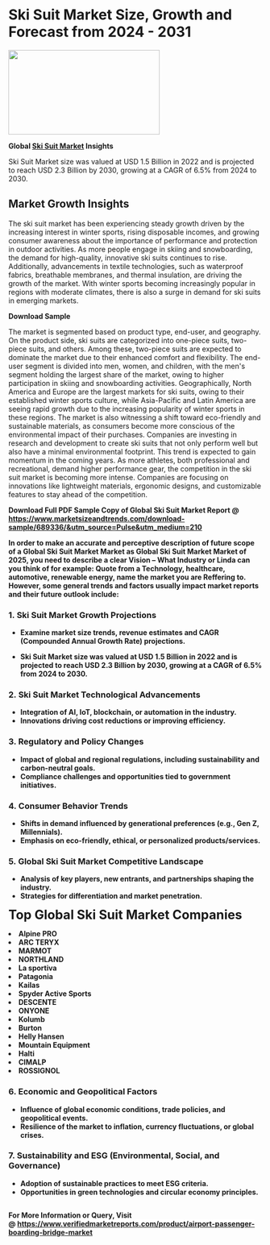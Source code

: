 <H1>Ski Suit Market Size, Growth and Forecast from 2024 - 2031</H1><img class="aligncenter size-medium wp-image-584254" src="https://thirdeyenews.in/wp-content/uploads/2024/09/Global-Market-Research-300x168.jpeg" alt="" width="300" height="168" /><p><strong>Global&nbsp;<a href="https://www.marketsizeandtrends.com/download-sample/689336/&amp;utm_source=Pulse&amp;utm_medium=210">Ski Suit Market</a> Insights</strong></p><p>Ski Suit Market size was valued at USD 1.5 Billion in 2022 and is projected to reach USD 2.3 Billion by 2030, growing at a CAGR of 6.5% from 2024 to 2030.</p><p><h2>Market Growth Insights</h2> <p>The ski suit market has been experiencing steady growth driven by the increasing interest in winter sports, rising disposable incomes, and growing consumer awareness about the importance of performance and protection in outdoor activities. As more people engage in skiing and snowboarding, the demand for high-quality, innovative ski suits continues to rise. Additionally, advancements in textile technologies, such as waterproof fabrics, breathable membranes, and thermal insulation, are driving the growth of the market. With winter sports becoming increasingly popular in regions with moderate climates, there is also a surge in demand for ski suits in emerging markets.</p> <p><strong>Download Sample</strong></p> <p>The market is segmented based on product type, end-user, and geography. On the product side, ski suits are categorized into one-piece suits, two-piece suits, and others. Among these, two-piece suits are expected to dominate the market due to their enhanced comfort and flexibility. The end-user segment is divided into men, women, and children, with the men's segment holding the largest share of the market, owing to higher participation in skiing and snowboarding activities. Geographically, North America and Europe are the largest markets for ski suits, owing to their established winter sports culture, while Asia-Pacific and Latin America are seeing rapid growth due to the increasing popularity of winter sports in these regions. The market is also witnessing a shift toward eco-friendly and sustainable materials, as consumers become more conscious of the environmental impact of their purchases. Companies are investing in research and development to create ski suits that not only perform well but also have a minimal environmental footprint. This trend is expected to gain momentum in the coming years. As more athletes, both professional and recreational, demand higher performance gear, the competition in the ski suit market is becoming more intense. Companies are focusing on innovations like lightweight materials, ergonomic designs, and customizable features to stay ahead of the competition. <p><strong></p><p><span class=""><strong>Download Full PDF Sample Copy of Global Ski Suit Market Report</strong> @ <a href="https://www.marketsizeandtrends.com/download-sample/689336/&amp;utm_source=Pulse&amp;utm_medium=210" target="_blank">https://www.marketsizeandtrends.com/download-sample/689336/&amp;utm_source=Pulse&amp;utm_medium=210</a></span></p><p>In order to make an accurate and perceptive description of future scope of a Global&nbsp;Ski Suit Market Market as Global&nbsp;Ski Suit Market Market of 2025, you need to describe a clear Vision &ndash; What Industry or Linda can you think of for example: Quote from a Technology, healthcare, automotive, renewable energy, name the market you are Reffering to. However, some general trends and factors usually impact market reports and their future outlook include:</p><h3>1.&nbsp;<strong>Ski Suit Market Growth Projections</strong></h3><ul><li>Examine market size trends, revenue estimates and CAGR (Compounded Annual Growth Rate) projections.</li><li><p>Ski Suit Market size was valued at USD 1.5 Billion in 2022 and is projected to reach USD 2.3 Billion by 2030, growing at a CAGR of 6.5% from 2024 to 2030.</p></li></ul><h3>2.&nbsp;<strong>Ski Suit Market Technological Advancements</strong></h3><ul><li>Integration of AI, IoT, blockchain, or automation in the industry.</li><li>Innovations driving cost reductions or improving efficiency.</li></ul><h3>3.&nbsp;<strong>Regulatory and Policy Changes</strong></h3><ul><li>Impact of global and regional regulations, including sustainability and carbon-neutral goals.</li><li>Compliance challenges and opportunities tied to government initiatives.</li></ul><h3>4.&nbsp;<strong>Consumer Behavior Trends</strong></h3><ul><li>Shifts in demand influenced by generational preferences (e.g., Gen Z, Millennials).</li><li>Emphasis on eco-friendly, ethical, or personalized products/services.</li></ul><h3>5.&nbsp;<strong>Global Ski Suit Market Competitive Landscape</strong></h3><ul><li>Analysis of key players, new entrants, and partnerships shaping the industry.</li><li>Strategies for differentiation and market penetration.</li></ul><p data-pm-slice="1 1 []"><span style="color: inherit; font-family: inherit; font-size: 25px;">Top Global Ski Suit Market Companies</span></p><div class="" data-test-id=""><p><li> Alpine PRO</li><li> ARC TERYX</li><li> MARMOT</li><li> NORTHLAND</li><li> La sportiva</li><li> Patagonia</li><li> Kailas</li><li> Spyder Active Sports</li><li> DESCENTE</li><li> ONYONE</li><li> Kolumb</li><li> Burton</li><li> Helly Hansen</li><li> Mountain Equipment</li><li> Halti</li><li> CIMALP</li><li> ROSSIGNOL</li></p></div><h3>6.&nbsp;<strong>Economic and Geopolitical Factors</strong></h3><ul><li>Influence of global economic conditions, trade policies, and geopolitical events.</li><li>Resilience of the market to inflation, currency fluctuations, or global crises.</li></ul><h3>7.&nbsp;<strong>Sustainability and ESG (Environmental, Social, and Governance)</strong></h3><ul><li>Adoption of sustainable practices to meet ESG criteria.</li><li>Opportunities in green technologies and circular economy principles.</li></ul><h2><strong style="font-size: 14px;">For More Information or Query, Visit @&nbsp;</strong><a style="background-color: #ffffff; font-size: 14px;" href="https://www.marketsizeandtrends.com/report/ski-suit-market/" target="_blank">https://www.verifiedmarketreports.com/product/airport-passenger-boarding-bridge-market</a></h2>

